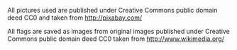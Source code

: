 All pictures used are published under Creative Commons public domain deed CC0 and taken from http://pixabay.com/

All flags are saved as images from original images published under Creative Commons public domain deed CC0 taken from http://www.wikimedia.org/

